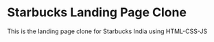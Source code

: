# Starbucks Landing Page Clone
This is the landing page clone for Starbucks India using HTML-CSS-JS
